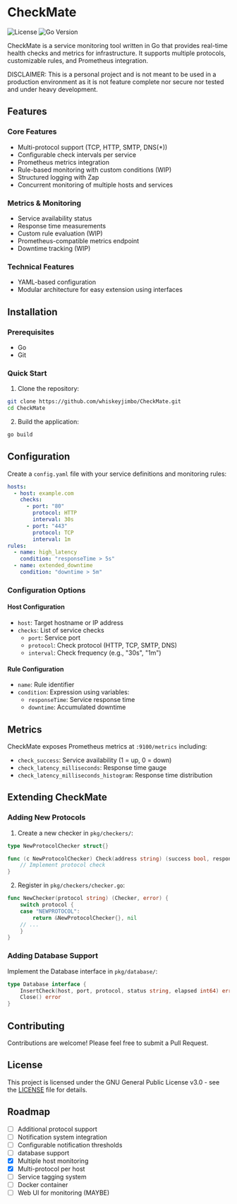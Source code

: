 # CheckMate

![License](https://img.shields.io/badge/license-GPLv3-blue.svg)
![Go Version](https://img.shields.io/badge/language-go-blue.svg)

CheckMate is a service monitoring tool written in Go that provides real-time health checks and metrics for infrastructure. It supports multiple protocols, customizable rules, and Prometheus integration.

DISCLAIMER: This is a personal project and is not meant to be used in a production environment as it is not feature complete nor secure nor tested and under heavy development. 

## Features

### Core Features
- Multi-protocol support (TCP, HTTP, SMTP, DNS(*))
- Configurable check intervals per service
- Prometheus metrics integration
- Rule-based monitoring with custom conditions (WIP)
- Structured logging with Zap
- Concurrent monitoring of multiple hosts and services

### Metrics & Monitoring
- Service availability status
- Response time measurements
- Custom rule evaluation (WIP)
- Prometheus-compatible metrics endpoint
- Downtime tracking (WIP)

### Technical Features
- YAML-based configuration
- Modular architecture for easy extension using interfaces

## Installation

### Prerequisites
- Go
- Git

### Quick Start

1. Clone the repository:
```bash
git clone https://github.com/whiskeyjimbo/CheckMate.git
cd CheckMate
```

2. Build the application:
```bash
go build
```

## Configuration

Create a `config.yaml` file with your service definitions and monitoring rules:

```yaml
hosts:
  - host: example.com
    checks:
      - port: "80"
        protocol: HTTP
        interval: 30s
      - port: "443"
        protocol: TCP
        interval: 1m
rules:
  - name: high_latency
    condition: "responseTime > 5s"
  - name: extended_downtime
    condition: "downtime > 5m"
```

### Configuration Options

#### Host Configuration
- `host`: Target hostname or IP address
- `checks`: List of service checks
  - `port`: Service port
  - `protocol`: Check protocol (HTTP, TCP, SMTP, DNS)
  - `interval`: Check frequency (e.g., "30s", "1m")

#### Rule Configuration
- `name`: Rule identifier
- `condition`: Expression using variables:
  - `responseTime`: Service response time
  - `downtime`: Accumulated downtime

## Metrics

CheckMate exposes Prometheus metrics at `:9100/metrics` including:
- `check_success`: Service availability (1 = up, 0 = down)
- `check_latency_milliseconds`: Response time gauge
- `check_latency_milliseconds_histogram`: Response time distribution

## Extending CheckMate

### Adding New Protocols

1. Create a new checker in `pkg/checkers/`:
```go
type NewProtocolChecker struct{}

func (c NewProtocolChecker) Check(address string) (success bool, responseTime int64, err error) {
    // Implement protocol check
}
```

2. Register in `pkg/checkers/checker.go`:
```go
func NewChecker(protocol string) (Checker, error) {
    switch protocol {
    case "NEWPROTOCOL":
        return &NewProtocolChecker{}, nil
    // ...
    }
}
```

### Adding Database Support

Implement the Database interface in `pkg/database/`:
```go
type Database interface {
    InsertCheck(host, port, protocol, status string, elapsed int64) error
    Close() error
}
```

## Contributing

Contributions are welcome! Please feel free to submit a Pull Request.

## License

This project is licensed under the GNU General Public License v3.0 - see the [LICENSE](LICENSE) file for details.

## Roadmap

- [ ] Additional protocol support
- [ ] Notification system integration
- [ ] Configurable notification thresholds
- [ ] database support
- [x] Multiple host monitoring
- [x] Multi-protocol per host
- [ ] Service tagging system
- [ ] Docker container 
- [ ] Web UI for monitoring (MAYBE) 